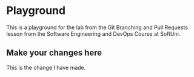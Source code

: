 # Playground
This is a playground for the lab from the Git Branching and Pull Requests lesson from the Software Engineering and DevOps Course at SoftUni.

## Make your changes here

This is the change I have made.
